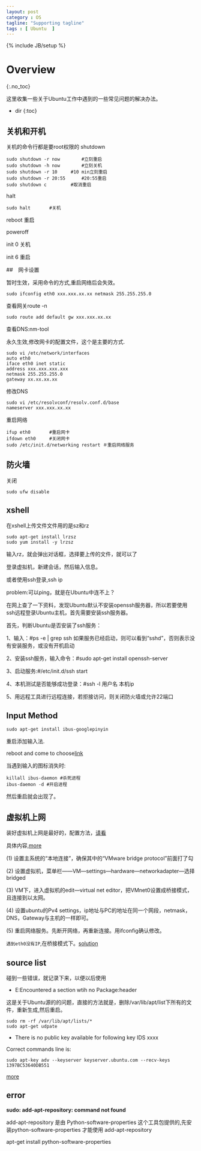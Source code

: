 ```yaml
---
layout: post
category : OS
tagline: "Supporting tagline"
tags : [ Ubuntu  ]
---
```

{% include JB/setup %}

# Overview
{:.no_toc}

这里收集一些关于Ubuntu工作中遇到的一些常见问题的解决办法。

* dir
{:toc}

## 关机和开机

关机的命令行都是要root权限的
shutdown

	sudo shutdown -r now		#立刻重启
	sudo shutdown -h now		#立刻关机
	sudo shutdown -r 10		#10 min立刻重启
	sudo shutdown -r 20:55		#20:55重启
	sudo shutdown c			#取消重启


halt

	sudo halt		#关机

reboot	重启

poweroff

init 0		关机

init 6		重启

##　网卡设置

暂时生效，采用命令的方式,重启网络后会失效。

	sudo ifconfig eth0 xxx.xxx.xx.xx netmask 255.255.255.0

查看网关route -n

	sudo route add default gw xxx.xxx.xx.xx

查看DNS:nm-tool

永久生效,修改网卡的配置文件，这个是主要的方式.

	sudo vi /etc/network/interfaces
	auto eth0
	iface eth0 inet static
	address xxx.xxx.xxx.xxx
	netmask 255.255.255.0
	gateway xx.xx.xx.xx

修改DNS

	sudo vi /etc/resolvconf/resolv.conf.d/base
	nameserver xxx.xxx.xx.xx

重启网络

	ifup eth0		#重启网卡
	ifdown eth0		#关闭网卡
	sudo /etc/init.d/networking restart	＃重启网络服务

## 防火墙

关闭

	sudo ufw disable


## xshell

在xshell上传文件文件用的是sz和rz

	sudo apt-get install lrzsz
	sudo yum install -y lrzsz

输入rz，就会弹出对话框，选择要上传的文件，就可以了

登录虚拟机，新建会话，然后输入信息。

或者使用ssh登录,ssh ip

problem:可以ping，就是在Ubuntu中连不上？

在网上查了一下资料，发现Ubuntu默认不安装openssh服务器，所以若要使用ssh远程登录Ubuntu主机，首先需要安装ssh服务器。

首先，判断Ubuntu是否安装了ssh服务：

1、输入：#ps -e | grep ssh 如果服务已经启动，则可以看到“sshd”，否则表示没有安装服务，或没有开机启动

2、安装ssh服务，输入命令：#sudo apt-get install openssh-server

3、启动服务:#/etc/init.d/ssh start

4、本机测试是否能够成功登录：#ssh -l 用户名 本机ip

5、用远程工具进行远程连接，若拒接访问，则关闭防火墙或允许22端口

## Input Method

```
sudo apt-get install ibus-googlepinyin
```

重启添加输入法.

reboot and come to choose[link](http://jingyan.baidu.com/article/219f4bf7d4a183de442d38f2.html)

当遇到输入的图标消失时:

```
killall ibus-daemon #杀死进程
ibus-daemon -d #开启进程
```
然后重启就会出现了。

## 虚拟机上网

装好虚拟机上网是最好的，配置方法，[请看](http://jingyan.baidu.com/article/20095761926c3bcb0721b498.html)

具体内容,[more](http://jingyan.baidu.com/article/20095761926c3bcb0721b498.html)

(1) 设置主系统的“本地连接”，确保其中的“VMware bridge protocol”前面打了勾

(2) 设置虚拟机，菜单栏——VM—settings—hardware—networkadapter—选择bridged

(3) VM下，进入虚拟机的edit—virtual net editor，把VMnet0设置成桥接模式，且连接到以太网。

(4) 设置ubuntu的Pv4 settings，ip地址与PC的地址在同一个网段，netmask，DNS，Gateway与主机的一样即可。

(5) 重启网络服务。先断开网络，再重新连接。用ifconfig确认修改。

`遇到eth0没有IP`,在桥接模式下。[solution](http://bbs.csdn.net/topics/391021327)

## source list

碰到一些错误，就记录下来，以便以后使用

 + E:Encountered a section wtih no Package:header

这是关于Ubuntu源的的问题，直接的方法就是，删除/var/lib/apt/list下所有的文件，重新生成,然后重启。

	sudo rm -rf /var/lib/apt/lists/*
	sudo apt-get udpate

 + There is no public key available for following key IDS xxxx

Correct commands line is:

	sudo apt-key adv --keyserver keyserver.ubuntu.com --recv-keys 1397BC53640DB551

[more](http://askubuntu.com/questions/766883/there-is-no-public-key-available-for-the-following-key-ids-1397bc53640db551)

## error

**sudo: add-apt-repository: command not found**

add-apt-repository 是由 Python-software-properties 这个工具包提供的,先安装python-software-properties 才能使用 add-apt-repository

apt-get install python-software-properties
